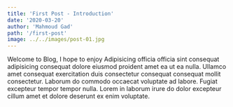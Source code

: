 ```yaml
---
title: 'First Post - Introduction'
date: '2020-03-20'
author: 'Mahmoud Gad'
path: '/first-post'
image: ../../images/post-01.jpg
---
```


Welcome to Blog, I hope to enjoy Adipisicing officia officia sint consequat adipisicing consequat dolore eiusmod proident amet ea ut ea nulla. Ullamco amet consequat exercitation duis consectetur consequat consequat mollit consectetur. Laborum do commodo occaecat voluptate ad labore. Fugiat excepteur tempor tempor nulla. Lorem in laborum irure do dolor excepteur cillum amet et dolore deserunt ex enim voluptate.